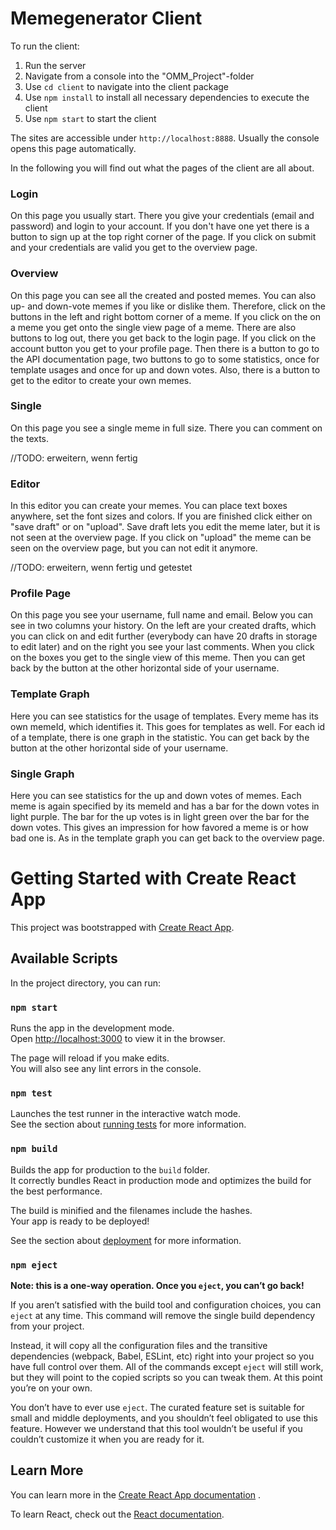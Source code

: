# Memegenerator Client

To run the client:

1. Run the server
2. Navigate from a console into the "OMM_Project"-folder
3. Use `cd client` to navigate into the client package
4. Use `npm install` to install all necessary dependencies to execute the client
5. Use `npm start` to start the client

The sites are accessible under `http://localhost:8888`. Usually the console opens this page
automatically.

In the following you will find out what the pages of the client are all about.

### Login

On this page you usually start. There you give your credentials (email and password) and login to
your account. If you don't have one yet there is a button to sign up at the top right corner of the
page. If you click on submit and your credentials are valid you get to the overview page.

### Overview

On this page you can see all the created and posted memes. You can also up- and down-vote memes if
you like or dislike them. Therefore, click on the buttons in the left and right bottom corner of a
meme. If you click on the on a meme you get onto the single view page of a meme. There are also
buttons to log out, there you get back to the login page. If you click on the account button you get
to your profile page. Then there is a button to go to the API documentation page, two buttons to go
to some statistics, once for template usages and once for up and down votes. Also, there is a button
to get to the editor to create your own memes.

### Single

On this page you see a single meme in full size. There you can comment on the texts.

//TODO: erweitern, wenn fertig

### Editor

In this editor you can create your memes. You can place text boxes anywhere, set the font sizes and
colors. If you are finished click either on "save draft" or on "upload". Save draft lets you edit
the meme later, but it is not seen at the overview page. If you click on "upload" the meme can be
seen on the overview page, but you can not edit it anymore.

//TODO: erweitern, wenn fertig und getestet

### Profile Page

On this page you see your username, full name and email. Below you can see in two columns your
history. On the left are your created drafts, which you can click on and edit further (everybody can
have 20 drafts in storage to edit later) and on the right you see your last comments. When you click
on the boxes you get to the single view of this meme. Then you can get back by the button at the
other horizontal side of your username.

### Template Graph

Here you can see statistics for the usage of templates. Every meme has its own memeId, which
identifies it. This goes for templates as well. For each id of a template, there is one graph in the
statistic. You can get back by the button at the other horizontal side of your username.

### Single Graph
Here you can see statistics for the up and down votes of memes. Each meme is again specified by 
its memeId and has a bar for the down votes in light purple. The bar for the up votes is in 
light green over the bar for the down votes. This gives an impression for how favored a meme is 
or how bad one is. As in the template graph you can get back to the overview page.

#

#

#

# Getting Started with Create React App

This project was bootstrapped with [Create React App](https://github.com/facebook/create-react-app).

## Available Scripts

In the project directory, you can run:

### `npm start`

Runs the app in the development mode.\
Open [http://localhost:3000](http://localhost:3000) to view it in the browser.

The page will reload if you make edits.\
You will also see any lint errors in the console.

### `npm test`

Launches the test runner in the interactive watch mode.\
See the section
about [running tests](https://facebook.github.io/create-react-app/docs/running-tests) for more
information.

### `npm build`

Builds the app for production to the `build` folder.\
It correctly bundles React in production mode and optimizes the build for the best performance.

The build is minified and the filenames include the hashes.\
Your app is ready to be deployed!

See the section about [deployment](https://facebook.github.io/create-react-app/docs/deployment) for
more information.

### `npm eject`

**Note: this is a one-way operation. Once you `eject`, you can’t go back!**

If you aren’t satisfied with the build tool and configuration choices, you can `eject` at any time.
This command will remove the single build dependency from your project.

Instead, it will copy all the configuration files and the transitive dependencies (webpack, Babel,
ESLint, etc) right into your project so you have full control over them. All of the commands
except `eject` will still work, but they will point to the copied scripts so you can tweak them. At
this point you’re on your own.

You don’t have to ever use `eject`. The curated feature set is suitable for small and middle
deployments, and you shouldn’t feel obligated to use this feature. However we understand that this
tool wouldn’t be useful if you couldn’t customize it when you are ready for it.

## Learn More

You can learn more in
the [Create React App documentation](https://facebook.github.io/create-react-app/docs/getting-started)
.

To learn React, check out the [React documentation](https://reactjs.org/).
